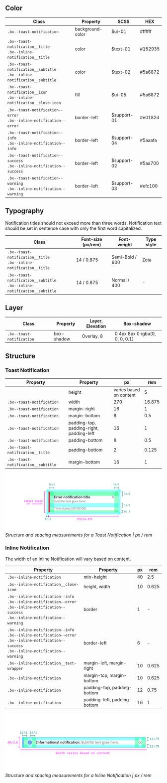 ## Color


| Class                                                                        | Property         | SCSS        | HEX     |
|------------------------------------------------------------------------------|------------------|-------------|---------|
|`.bx--toast-notification`                                                     | background-color | $ui-01      | #ffffff |
|`.bx--toast-notification__title` </br> `.bx--inline-notification__title`      | color            | $text-01    | #152935 |
|`.bx--toast-notification__subtitle` </br> `.bx--inline-notification__subtitle`| color            | $text-02    | #5a6872 |
|`.bx--toast-notification__icon` </br> `.bx--inline-notification__close-icon`  | fill             | $ui-05      | #5a6872 |
|`.bx--toast-notification--error` </br> `.bx--inline-notification--error`      | border-left      | $support-01 | #e0182d |
|`.bx--toast-notification--info` </br>  `.bx--inline-notification--info`       | border-left      | $support-04 | #5aaafa |
|`.bx--toast-notification--success` </br> `.bx--inline-notification--success`  | border-left      | $support-02 | #5aa700 |
|`.bx--toast-notification--warning` </br>  `.bx--inline-notification--warning` | border-left      | $support-03 | #efc100 |


## Typography

Notification titles should not exceed more than three words. Notification text should be set in sentence case with only the first word capitalized.

| Class                                                                        | Font-size (px/rem) | Font-weight    | Type style |
|------------------------------------------------------------------------------|--------------------|----------------|------------|
|`.bx--toast-notification__title` </br> `.bx--inline-notification__title`      | 14 / 0.875         | Semi-Bold / 600| Zeta       |
|`.bx--toast-notification__subtitle` </br> `.bx--inline-notification__subtitle`| 14 / 0.875         | Normal / 400   | -          |


## Layer

| Class                     | Property    | Layer, Elevation | Box-shadow                      |
|---------------------------|-------------|------------------|---------------------------------|
| `.bx--toast-notification` | box-shadow  | Overlay, 8       | 0 4px 8px 0 rgba(0, 0, 0, 0.1)  |


## Structure

### Toast Notification

| Property                           | Property                                 | px                       | rem    |
|------------------------------------|------------------------------------------|--------------------------|--------|
|                                    | height                                   | varies based on content  | 5      |
| `.bx--toast-notification`          | width                                    | 270                      | 16.875 |
| `.bx--toast-notification`          | margin-right                             | 16                       | 1      |
| `.bx--toast-notification`          | margin-bottom                            | 8                        | 0.5    |
| `.bx--toast-notification`          | padding-top, padding-right, padding-left | 16                       | 1      |
| `.bx--toast-notification`          | padding-bottom                           | 8                        | 0.5    |
| `.bx--toast-notification__title`   | padding-bottom                           | 2                        | 0.125  |
| `.bx--toast-notification__subtitle`| margin-bottom                            | 16                       | 1      |

![Structure and spacing for a toast notification](images/notification-style-1.png)
_Structure and spacing measurements for a Toast Notification | px / rem_

### Inline Notification

The width of an Inline Notification will vary based on content.

| Property                           | Property                                 | px  | rem    |
|------------------------------------|------------------------------------------|-----|--------|
| `.bx--inline-notification`         | min-height                               | 40  | 2.5    |
| `.bx--inline-notification__close-icon`  | height, width                       | 10  | 0.625  |   
| `.bx--inline-notification--info` </br> `.bx--inline-notification--error` </br> `.bx--inline-notification--success` </br>     `.bx--inline-notification--warning`  | border                                   | 1   | -      |  
| `.bx--inline-notification--info`  </br> `.bx--inline-notification--error` </br> `.bx--inline-notification--success` </br>  `.bx--inline-notification--warning`  | border-left                              | 6   | -      |   
| `.bx--inline-notification__text-wrapper`  | margin-left, margin-right         | 10  | 0.625  |  
| `.bx--inline-notification`  | margin-top, margin-bottom                       | 10  | 0.625  |  
| `.bx--inline-notification`  | padding-top, padding-bottom                     | 12  | 0.75   |  
| `.bx--inline-notification`  | padding-left, padding-bottom                    | 16  | 1     |  



![Structure and spacing for an inline notification](images/notification-style-2.png)
_Structure and spacing measurements for a Inline Notification | px / rem_
